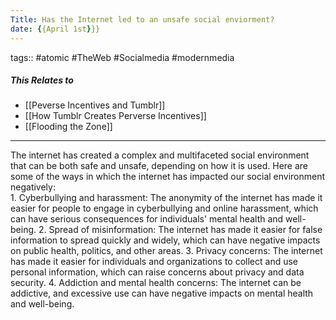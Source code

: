 ```yaml
---
Title: Has the Internet led to an unsafe social enviorment?
date: {{April 1st}}}
---
```

tags:: #atomic #TheWeb #Socialmedia #modernmedia 

##### This Relates to 
- [[Peverse Incentives and Tumblr]]
- [[How  Tumblr Creates Perverse Incentives]]
- [[Flooding the Zone]]
---
The internet has created a complex and multifaceted social environment that can be both safe and unsafe, depending on how it is used. Here are some of the ways in which the internet has impacted our social environment negatively:  
	1. Cyberbullying and harassment: The anonymity of the internet has made it easier for people to engage in cyberbullying and online harassment, which can have serious consequences for individuals' mental health and well-being.
	2. Spread of misinformation: The internet has made it easier for false information to spread quickly and widely, which can have negative impacts on public health, politics, and other areas.
	3. Privacy concerns: The internet has made it easier for individuals and organizations to collect and use personal information, which can raise concerns about privacy and data security.
	4. Addiction and mental health concerns: The internet can be addictive, and excessive use can have negative impacts on mental health and well-being.